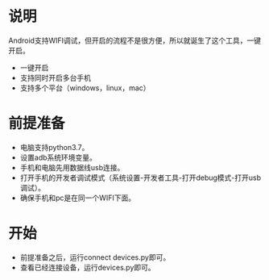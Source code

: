 # 说明
Android支持WIFI调试，但开启的流程不是很方便，所以就诞生了这个工具，一键开启。
- 一键开启
- 支持同时开启多台手机
- 支持多个平台（windows，linux，mac）

# 前提准备
- 电脑支持python3.7。
- 设置adb系统环境变量。
- 手机和电脑先用数据线usb连接。
- 打开手机的开发者调试模式（系统设置-开发者工具-打开debug模式-打开usb调试）。
- 确保手机和pc是在同一个WIFI下面。

# 开始
- 前提准备之后，运行connect devices.py即可。
- 查看已经连接设备，运行devices.py即可。